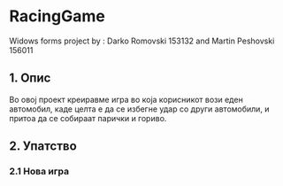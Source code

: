 # RacingGame
Widows forms project by : Darko Romovski 153132 and Martin Peshovski 156011

## 1. Опис

Во овој проект креиравме игра во која корисникот вози еден автомобил, каде целта е да се избегне удар со други автомобили, и притоа да се собираат парички и гориво.

## 2. Упатство

### 2.1 Нова игра
